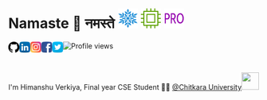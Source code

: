 # Namaste :pray: नमस्ते <a href='https://archiveprogram.github.com/'><img src='https://raw.githubusercontent.com/acervenky/animated-github-badges/master/assets/acbadge.gif' width='40' height='40'></a> <a href='https://docs.github.com/en/developers'><img src='https://raw.githubusercontent.com/acervenky/animated-github-badges/master/assets/devbadge.gif' width='40' height='40'></a> <a href='https://github.com/pricing'><img src='https://raw.githubusercontent.com/acervenky/animated-github-badges/master/assets/pro.gif' width='40' height='40'></a>



<a href="https://www.github.com/hiverkiya/">
  <img align="left" alt="Himanshu Verkiya's GitHub " width="22px" src="images/github.svg" />
</a>
<a href="https://www.linkedin.com/in/hiverkiya/">
  <img align="left" alt="Himanshu Verkiya's LinkedIN" width="22px" src="images/linkedin.svg" />
</a> 
<a href="https://www.instagram.com/hiverkiya/">
  <img align="left" alt="Himanshu Verkiya's Instagram" width="22px" src="images/instagram.svg" />
</a>
<a href="https://www.facebook.com/hiverkiya/">
  <img align="left" alt="Himanshu Verkiya's Facebook " width="22px" src="images/facebook.svg" />
</a>
<a href="https://www.twitter.com/hiverkiya/">
  <img align="left" alt="Himanshu Verkiya's Twitter " width="22px" src="images/twitter.svg" />
</a>


![Profile views](https://gpvc.arturio.dev/hiverkiya)  

<br />

 I'm Himanshu Verkiya, Final year CSE Student :man_student: [@Chitkara University](https://www.chitkarauniversity.edu.in/)<img src='https://www.jeduka.com/storage/school_image/2/chitkara-university-chandigarh.png' width='35' height='35'>
